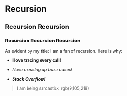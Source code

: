 # Recursion <!--Head title of an md file-->
## Recursion Recursion <!--Second title-->
### Recursion Recursion Recursion <!--Third title, also this is how to add comments-->

As evident by my title: I am a fan of recursion. Here is why:
- **I love tracing every call!** <!--Bold-->
+ *I love messing up base cases!* <!--Italic-->
* ***Stack Overflow!*** <!--Both-->
>I am being sarcastic< <!--Adding Quotes-->
rgb(9,105,218)
